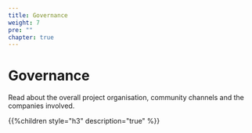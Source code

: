 ```yaml
---
title: Governance
weight: 7
pre: ""
chapter: true
---
```



# Governance

Read about the overall project organisation, community channels and the companies involved.

{{%children style="h3" description="true" %}}  
